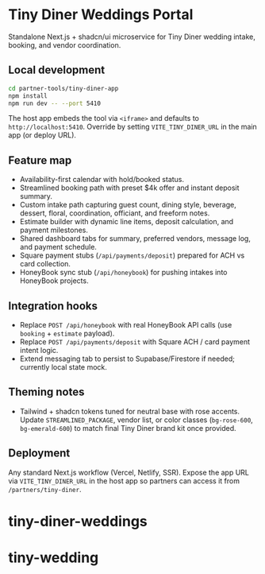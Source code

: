 ﻿# Tiny Diner Weddings Portal

Standalone Next.js + shadcn/ui microservice for Tiny Diner wedding intake, booking, and vendor coordination.

## Local development

```bash
cd partner-tools/tiny-diner-app
npm install
npm run dev -- --port 5410
```

The host app embeds the tool via `<iframe>` and defaults to `http://localhost:5410`. Override by setting `VITE_TINY_DINER_URL` in the main app (or deploy URL).

## Feature map

- Availability-first calendar with hold/booked status.
- Streamlined booking path with preset $4k offer and instant deposit summary.
- Custom intake path capturing guest count, dining style, beverage, dessert, floral, coordination, officiant, and freeform notes.
- Estimate builder with dynamic line items, deposit calculation, and payment milestones.
- Shared dashboard tabs for summary, preferred vendors, message log, and payment schedule.
- Square payment stubs (`/api/payments/deposit`) prepared for ACH vs card collection.
- HoneyBook sync stub (`/api/honeybook`) for pushing intakes into HoneyBook projects.

## Integration hooks

- Replace `POST /api/honeybook` with real HoneyBook API calls (use `booking` + `estimate` payload).
- Replace `POST /api/payments/deposit` with Square ACH / card payment intent logic.
- Extend messaging tab to persist to Supabase/Firestore if needed; currently local state mock.

## Theming notes

- Tailwind + shadcn tokens tuned for neutral base with rose accents. Update `STREAMLINED_PACKAGE`, vendor list, or color classes (`bg-rose-600`, `bg-emerald-600`) to match final Tiny Diner brand kit once provided.

## Deployment

Any standard Next.js workflow (Vercel, Netlify, SSR). Expose the app URL via `VITE_TINY_DINER_URL` in the host app so partners can access it from `/partners/tiny-diner`.
# tiny-diner-weddings
# tiny-wedding

